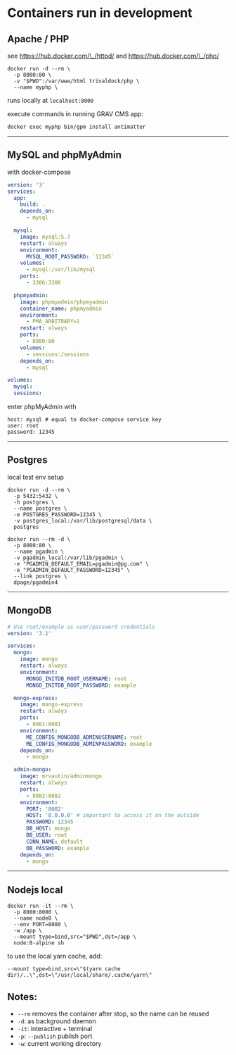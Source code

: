 # Containers run in development

## Apache / PHP

see https://hub.docker.com/\_/httpd/ and https://hub.docker.com/\_/php/

```
docker run -d --rm \
  -p 8000:80 \
  -v "$PWD":/var/www/html trivaldock/php \
  --name myphp \
```

runs locally at `localhost:8000`

execute commands in running GRAV CMS app:

```
docker exec myphp bin/gpm install antimatter
```

---

## MySQL and phpMyAdmin

with docker-compose

```yaml
version: '3'
services:
  app:
    build: .
    depends_on:
      - mysql

  mysql:
    image: mysql:5.7
    restart: always
    environment:
      MYSQL_ROOT_PASSWORD: `12345`
    volumes:
      - mysql:/var/lib/mysql
    ports:
      - 3306:3306

  phpmyadmin:
    image: phpmyadmin/phpmyadmin
    container_name: phpmyadmin
    environment:
      - PMA_ARBITRARY=1
    restart: always
    ports:
      - 8080:80
    volumes:
      - sessions:/sessions
    depends_on:
      - mysql

volumes:
  mysql:
  sessions:
```

enter phpMyAdmin with

    host: mysql # equal to docker-compose service key
    user: root
    password: 12345

---

## Postgres

local test env setup

```
docker run -d --rm \
  -p 5432:5432 \
  -h postgres \
  --name postgres \
  -e POSTGRES_PASSWORD=12345 \
  -v postgres_local:/var/lib/postgresql/data \
  postgres

docker run --rm -d \
  -p 8080:80 \
  --name pgadmin \
  -v pgadmin_local:/var/lib/pgadmin \
  -e "PGADMIN_DEFAULT_EMAIL=pgadmin@pg.com" \
  -e "PGADMIN_DEFAULT_PASSWORD=12345" \
  --link postgres \
  dpage/pgadmin4
```

---

## MongoDB

```yaml
# Use root/example as user/password credentials
version: '3.1'

services:
  mongo:
    image: mongo
    restart: always
    environment:
      MONGO_INITDB_ROOT_USERNAME: root
      MONGO_INITDB_ROOT_PASSWORD: example

  mongo-express:
    image: mongo-express
    restart: always
    ports:
      - 8081:8081
    environment:
      ME_CONFIG_MONGODB_ADMINUSERNAME: root
      ME_CONFIG_MONGODB_ADMINPASSWORD: example
    depends_on:
      - mongo

  admin-mongo:
    image: mrvautin/adminmongo
    restart: always
    ports:
      - 8082:8082
    environment:
      PORT: '8082'
      HOST: '0.0.0.0' # important to access it on the outside
      PASSWORD: 12345
      DB_HOST: mongo
      DB_USER: root
      CONN_NAME: default
      DB_PASSWORD: example
    depends_on:
      - mongo
```

---

## Nodejs local

```
docker run -it --rm \
  -p 8080:8080 \
  --name node8 \
  --env PORT=8080 \
  -w /app \
  --mount type=bind,src="$PWD",dst=/app \
  node:8-alpine sh
```

to use the local yarn cache, add:

```
--mount type=bind,src=\"$(yarn cache dir)/..\",dst=\"/usr/local/share/.cache/yarn\"
```

## Notes:

- `--rm` removes the container after stop, so the name can be reused
- `-d`: as background daemon
- `-it`: interactive + terminal
- `-p`: `--publish` publish port
- `-w`: current working directory
